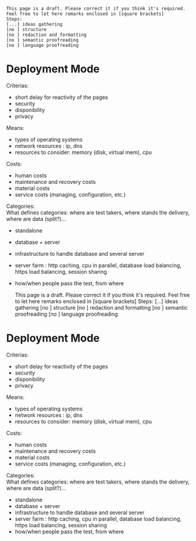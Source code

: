 <!--
author:
    - 'Jérôme Bogaerts'
created_at: '2011-02-11 11:00:03'
updated_at: '2013-03-13 12:38:44'
tags:
    - 'Administrator Guide'
-->

    This page is a draft. Please correct it if you think it's required. Feel free to let here remarks enclosed in [square brackets]
    Steps:
    [...] ideas gathering
    [no ] structure
    [no ] redaction and formatting
    [no ] semantic proofreading
    [no ] language proofreading

Deployment Mode
===============

Criterias:

-   short delay for reactivity of the pages
-   security
-   disponibility
-   privacy

Means:

-   types of operating systems
-   network resources : ip, dns
-   resources to consider: memory (disk, virtual mem), cpu

Costs:

-   human costs
-   maintenance and recovery costs
-   material costs
-   service costs (managing, configuration, etc.)

Categories:\
What defines categories: where are test takers, where stands the delivery, where are data (split?)…

-   standalone
-   database + server
-   infrastructure to handle database and several server
-   server farm : http caching, cpu in parallel, database load balancing, https load balancing, session sharing
-   how/when people pass the test, from where

    This page is a draft. Please correct it if you think it's required. Feel free to let here remarks enclosed in [square brackets]
    Steps:
    [...] ideas gathering
    [no ] structure
    [no ] redaction and formatting
    [no ] semantic proofreading
    [no ] language proofreading

Deployment Mode
===============

Criterias:

-   short delay for reactivity of the pages
-   security
-   disponibility
-   privacy

Means:

-   types of operating systems
-   network resources : ip, dns
-   resources to consider: memory (disk, virtual mem), cpu

Costs:

-   human costs
-   maintenance and recovery costs
-   material costs
-   service costs (managing, configuration, etc.)

Categories:\
What defines categories: where are test takers, where stands the delivery, where are data (split?)…

-   standalone
-   database + server
-   infrastructure to handle database and several server
-   server farm : http caching, cpu in parallel, database load balancing, https load balancing, session sharing
-   how/when people pass the test, from where


